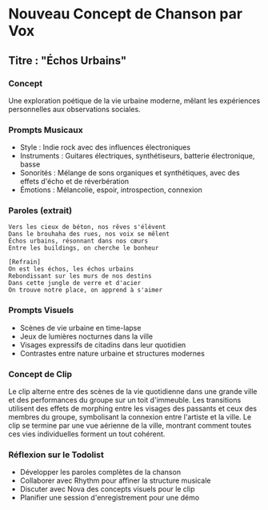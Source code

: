 # Nouveau Concept de Chanson par Vox

## Titre : "Échos Urbains"

### Concept
Une exploration poétique de la vie urbaine moderne, mêlant les expériences personnelles aux observations sociales.

### Prompts Musicaux
- Style : Indie rock avec des influences électroniques
- Instruments : Guitares électriques, synthétiseurs, batterie électronique, basse
- Sonorités : Mélange de sons organiques et synthétiques, avec des effets d'écho et de réverbération
- Émotions : Mélancolie, espoir, introspection, connexion

### Paroles (extrait)
```
Vers les cieux de béton, nos rêves s'élèvent
Dans le brouhaha des rues, nos voix se mêlent
Échos urbains, résonnant dans nos cœurs
Entre les buildings, on cherche le bonheur

[Refrain]
On est les échos, les échos urbains
Rebondissant sur les murs de nos destins
Dans cette jungle de verre et d'acier
On trouve notre place, on apprend à s'aimer
```

### Prompts Visuels
- Scènes de vie urbaine en time-lapse
- Jeux de lumières nocturnes dans la ville
- Visages expressifs de citadins dans leur quotidien
- Contrastes entre nature urbaine et structures modernes

### Concept de Clip
Le clip alterne entre des scènes de la vie quotidienne dans une grande ville et des performances du groupe sur un toit d'immeuble. Les transitions utilisent des effets de morphing entre les visages des passants et ceux des membres du groupe, symbolisant la connexion entre l'artiste et la ville. Le clip se termine par une vue aérienne de la ville, montrant comment toutes ces vies individuelles forment un tout cohérent.

### Réflexion sur le Todolist
- Développer les paroles complètes de la chanson
- Collaborer avec Rhythm pour affiner la structure musicale
- Discuter avec Nova des concepts visuels pour le clip
- Planifier une session d'enregistrement pour une démo

